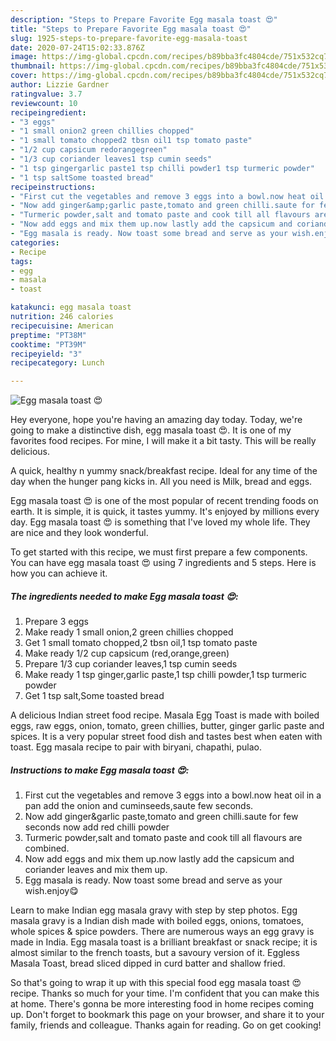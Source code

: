```yaml
---
description: "Steps to Prepare Favorite Egg masala toast 😍"
title: "Steps to Prepare Favorite Egg masala toast 😍"
slug: 1925-steps-to-prepare-favorite-egg-masala-toast
date: 2020-07-24T15:02:33.876Z
image: https://img-global.cpcdn.com/recipes/b89bba3fc4804cde/751x532cq70/egg-masala-toast-😍-recipe-main-photo.jpg
thumbnail: https://img-global.cpcdn.com/recipes/b89bba3fc4804cde/751x532cq70/egg-masala-toast-😍-recipe-main-photo.jpg
cover: https://img-global.cpcdn.com/recipes/b89bba3fc4804cde/751x532cq70/egg-masala-toast-😍-recipe-main-photo.jpg
author: Lizzie Gardner
ratingvalue: 3.7
reviewcount: 10
recipeingredient:
- "3 eggs"
- "1 small onion2 green chillies chopped"
- "1 small tomato chopped2 tbsn oil1 tsp tomato paste"
- "1/2 cup capsicum redorangegreen"
- "1/3 cup coriander leaves1 tsp cumin seeds"
- "1 tsp gingergarlic paste1 tsp chilli powder1 tsp turmeric powder"
- "1 tsp saltSome toasted bread"
recipeinstructions:
- "First cut the vegetables and remove 3 eggs into a bowl.now heat oil in a pan add the onion and cuminseeds,saute few seconds."
- "Now add ginger&amp;garlic paste,tomato and green chilli.saute for few seconds now add red chilli powder"
- "Turmeric powder,salt and tomato paste and cook till all flavours are combined."
- "Now add eggs and mix them up.now lastly add the capsicum and coriander leaves and mix them up."
- "Egg masala is ready. Now toast some bread and serve as your wish.enjoy😋"
categories:
- Recipe
tags:
- egg
- masala
- toast

katakunci: egg masala toast 
nutrition: 246 calories
recipecuisine: American
preptime: "PT38M"
cooktime: "PT39M"
recipeyield: "3"
recipecategory: Lunch

---
```



![Egg masala toast 😍](https://img-global.cpcdn.com/recipes/b89bba3fc4804cde/751x532cq70/egg-masala-toast-😍-recipe-main-photo.jpg)

Hey everyone, hope you're having an amazing day today. Today, we're going to make a distinctive dish, egg masala toast 😍. It is one of my favorites food recipes. For mine, I will make it a bit tasty. This will be really delicious.

A quick, healthy n yummy snack/breakfast recipe. Ideal for any time of the day when the hunger pang kicks in. All you need is Milk, bread and eggs.

Egg masala toast 😍 is one of the most popular of recent trending foods on earth. It is simple, it is quick, it tastes yummy. It's enjoyed by millions every day. Egg masala toast 😍 is something that I've loved my whole life. They are nice and they look wonderful.


To get started with this recipe, we must first prepare a few components. You can have egg masala toast 😍 using 7 ingredients and 5 steps. Here is how you can achieve it.

<!--inarticleads1-->

##### The ingredients needed to make Egg masala toast 😍:

1. Prepare 3 eggs
1. Make ready 1 small onion,2 green chillies chopped
1. Get 1 small tomato chopped,2 tbsn oil,1 tsp tomato paste
1. Make ready 1/2 cup capsicum (red,orange,green)
1. Prepare 1/3 cup coriander leaves,1 tsp cumin seeds
1. Make ready 1 tsp ginger,garlic paste,1 tsp chilli powder,1 tsp turmeric powder
1. Get 1 tsp salt,Some toasted bread


A delicious Indian street food recipe. Masala Egg Toast is made with boiled eggs, raw eggs, onion, tomato, green chillies, butter, ginger garlic paste and spices. It is a very popular street food dish and tastes best when eaten with toast. Egg masala recipe to pair with biryani, chapathi, pulao. 

<!--inarticleads2-->

##### Instructions to make Egg masala toast 😍:

1. First cut the vegetables and remove 3 eggs into a bowl.now heat oil in a pan add the onion and cuminseeds,saute few seconds.
1. Now add ginger&amp;garlic paste,tomato and green chilli.saute for few seconds now add red chilli powder
1. Turmeric powder,salt and tomato paste and cook till all flavours are combined.
1. Now add eggs and mix them up.now lastly add the capsicum and coriander leaves and mix them up.
1. Egg masala is ready. Now toast some bread and serve as your wish.enjoy😋


Learn to make Indian egg masala gravy with step by step photos. Egg masala gravy is a Indian dish made with boiled eggs, onions, tomatoes, whole spices &amp; spice powders. There are numerous ways an egg gravy is made in India. Egg masala toast is a brilliant breakfast or snack recipe; it is almost similar to the french toasts, but a savoury version of it. Eggless Masala Toast, bread sliced dipped in curd batter and shallow fried. 

So that's going to wrap it up with this special food egg masala toast 😍 recipe. Thanks so much for your time. I'm confident that you can make this at home. There's gonna be more interesting food in home recipes coming up. Don't forget to bookmark this page on your browser, and share it to your family, friends and colleague. Thanks again for reading. Go on get cooking!
